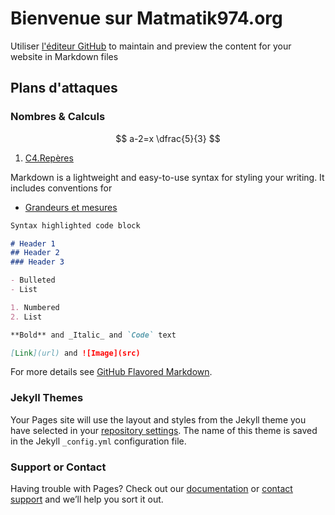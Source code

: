 # Bienvenue sur Matmatik974.org

Utiliser [l'éditeur GitHub](https://github.com/rodeofly/Matmatik974.org/edit/master/README.md) to maintain and preview the content for your website in Markdown files

## Plans d'attaques

### Nombres & Calculs 

$$ a-2=x \dfrac{5}{3} $$


1. [C4.Repères]()

Markdown is a lightweight and easy-to-use syntax for styling your writing. It includes conventions for

- [Grandeurs et mesures](https://rodeofly.github.io/matmatik974.org/Grandeurs%20et%20Mesures/Aires/)

```markdown
Syntax highlighted code block

# Header 1
## Header 2
### Header 3

- Bulleted
- List

1. Numbered
2. List

**Bold** and _Italic_ and `Code` text

[Link](url) and ![Image](src)
```

For more details see [GitHub Flavored Markdown](https://guides.github.com/features/mastering-markdown/).

### Jekyll Themes

Your Pages site will use the layout and styles from the Jekyll theme you have selected in your [repository settings](https://github.com/rodeofly/Matmatik974.org/settings). The name of this theme is saved in the Jekyll `_config.yml` configuration file.

### Support or Contact

Having trouble with Pages? Check out our [documentation](https://help.github.com/categories/github-pages-basics/) or [contact support](https://github.com/contact) and we’ll help you sort it out.

<script type="text/javascript" source="https://cdnjs.cloudflare.com/ajax/libs/mathjax/3.0.5/es5/sre/mathmaps/fr.min.js"></script>

